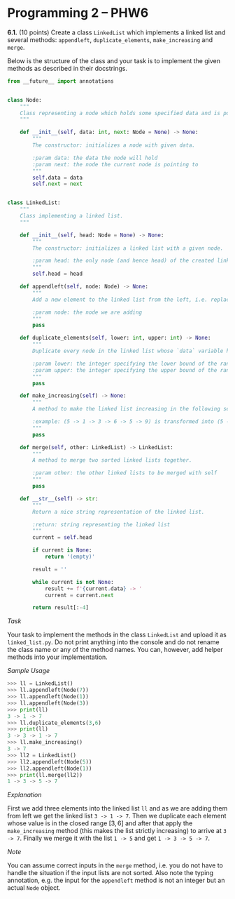# Programming 2 &ndash; PHW6


**6.1.** (10 points) Create a class `LinkedList` which implements a linked list and several methods: `appendleft`, `duplicate_elements`, `make_increasing` and `merge`.

Below is the structure of the class and your task is to implement the given methods as described in their docstrings.

```python
from __future__ import annotations


class Node:
    """
    Class representing a node which holds some specified data and is pointing to another Node object (or None).
    """

    def __init__(self, data: int, next: Node = None) -> None:
        """
        The constructor: initializes a node with given data.

        :param data: the data the node will hold
        :param next: the node the current node is pointing to
        """
        self.data = data
        self.next = next


class LinkedList:
    """
    Class implementing a linked list.
    """

    def __init__(self, head: Node = None) -> None:
        """
        The constructor: initializes a linked list with a given node.

        :param head: the only node (and hence head) of the created linked list
        """
        self.head = head

    def appendleft(self, node: Node) -> None:
        """
        Add a new element to the linked list from the left, i.e. replace the head  with the new element and alter the pointers accordingly.

        :param node: the node we are adding
        """
        pass

    def duplicate_elements(self, lower: int, upper: int) -> None:
        """
        Duplicate every node in the linked list whose `data` variable holds a value in the inclusive range [lower, upper].

        :param lower: the integer specifying the lower bound of the range (it is included in the range)
        :param upper: the integer specifying the upper bound of the range (it is included in the range)
        """
        pass

    def make_increasing(self) -> None:
        """
        A method to make the linked list increasing in the following sense: if it's empty do nothing, else leave the head in the list and for every node, x, you leave in the list it holds that it's value is larger than the value of the previous node, y, and no node between y and x has this property.

        :example: (5 -> 1 -> 3 -> 6 -> 5 -> 9) is transformed into (5 -> 6 -> 9)
        """
        pass

    def merge(self, other: LinkedList) -> LinkedList:
        """
        A method to merge two sorted linked lists together.

        :param other: the other linked lists to be merged with self
        """
        pass

    def __str__(self) -> str:
        """
        Return a nice string representation of the linked list.

        :return: string representing the linked list
        """
        current = self.head

        if current is None:
            return '(empty)'

        result = ''

        while current is not None:
            result += f'{current.data} -> '
            current = current.next

        return result[:-4]


```

_Task_

Your task to implement the methods in the class `LinkedList` and upload it as `linked_list.py`. Do not print anything into the console and do not rename the class name or any of the method names. You can, however, add helper methods into your implementation.

_Sample Usage_

```python
>>> ll = LinkedList()
>>> ll.appendleft(Node(7))
>>> ll.appendleft(Node(1))
>>> ll.appendleft(Node(3))
>>> print(ll)
3 -> 1 -> 7
>>> ll.duplicate_elements(3,6)
>>> print(ll)
3 -> 3 -> 1 -> 7
>>> ll.make_increasing()
3 -> 7
>>> ll2 = LinkedList()
>>> ll2.appendleft(Node(5))
>>> ll2.appendleft(Node(1))
>>> print(ll.merge(ll2))
1 -> 3 -> 5 -> 7
```

_Explanation_

First we add three elements into the linked list `ll` and as we are adding them from left we get the linked list `3 -> 1 -> 7`. Then we duplicate each element whose value is in the closed range $[3,6]$ and after that apply the `make_increasing` method (this makes the list strictly increasing) to arrive at `3 -> 7`. Finally we merge it with the list `1 -> 5` and get `1 -> 3 -> 5 -> 7`.

_Note_

You can assume correct inputs in the `merge` method, i.e. you do not have to handle the situation if the input lists are not sorted. Also note the typing annotation, e.g. the input for the `appendleft` method is not an integer but an actual `Node` object.